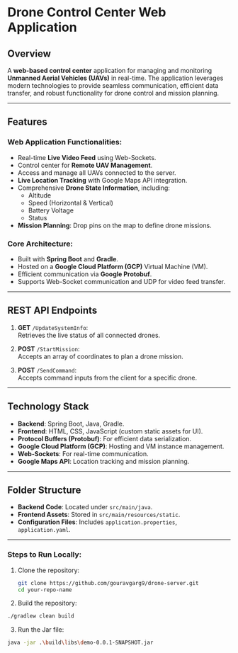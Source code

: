 # Drone Control Center Web Application

## Overview
A **web-based control center** application for managing and monitoring **Unmanned Aerial Vehicles (UAVs)** in real-time. The application leverages modern technologies to provide seamless communication, efficient data transfer, and robust functionality for drone control and mission planning.

---

## Features
### Web Application Functionalities:
- Real-time **Live Video Feed** using Web-Sockets.
- Control center for **Remote UAV Management**.
- Access and manage all UAVs connected to the server.
- **Live Location Tracking** with Google Maps API integration.
- Comprehensive **Drone State Information**, including:
  - Altitude
  - Speed (Horizontal & Vertical)
  - Battery Voltage
  - Status
- **Mission Planning**: Drop pins on the map to define drone missions.

### Core Architecture:
- Built with **Spring Boot** and **Gradle**.
- Hosted on a **Google Cloud Platform (GCP)** Virtual Machine (VM).
- Efficient communication via **Google Protobuf**.
- Supports Web-Socket communication and UDP for video feed transfer.

---

## REST API Endpoints
1. **GET** `/UpdateSystemInfo`:  
   Retrieves the live status of all connected drones.
   
2. **POST** `/StartMission`:  
   Accepts an array of coordinates to plan a drone mission.

3. **POST** `/SendCommand`:  
   Accepts command inputs from the client for a specific drone.

---

## Technology Stack
- **Backend**: Spring Boot, Java, Gradle.
- **Frontend**: HTML, CSS, JavaScript (custom static assets for UI).
- **Protocol Buffers (Protobuf)**: For efficient data serialization.
- **Google Cloud Platform (GCP)**: Hosting and VM instance management.
- **Web-Sockets**: For real-time communication.
- **Google Maps API**: Location tracking and mission planning.

---

## Folder Structure

- **Backend Code**: Located under `src/main/java`.
- **Frontend Assets**: Stored in `src/main/resources/static`.
- **Configuration Files**: Includes `application.properties`, `application.yaml`.

---

### Steps to Run Locally:
1. Clone the repository:
   ```bash
   git clone https://github.com/gouravgarg9/drone-server.git
   cd your-repo-name
   ```

2. Build the repository:
  ```bash
  ./gradlew clean build
  ```

3. Run the Jar file:
  ```bash
  java -jar .\build\libs\demo-0.0.1-SNAPSHOT.jar
  ```
